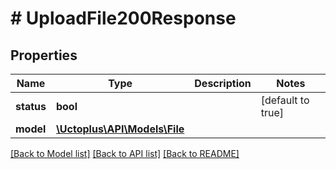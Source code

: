 # # UploadFile200Response

## Properties

Name | Type | Description | Notes
------------ | ------------- | ------------- | -------------
**status** | **bool** |  | [default to true]
**model** | [**\Uctoplus\API\Models\File**](File.md) |  |

[[Back to Model list]](../../README.md#models) [[Back to API list]](../../README.md#endpoints) [[Back to README]](../../README.md)
